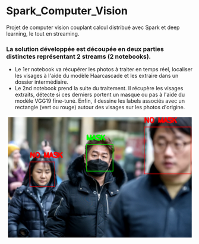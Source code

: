 # Spark_Computer_Vision

Projet de computer vision couplant calcul distribué avec Spark et deep learning, le tout en streaming.

### La solution développée est découpée en deux parties distinctes représentant 2 streams (2 notebooks).
- Le 1er notebook va récupérer les photos à traiter en temps réel, localiser les visages à l'aide du modèle Haarcascade et les extraire dans un dossier intermédiaire.
- Le 2nd notebook prend la suite du traitement. Il récupère les visages extraits, détecte si ces derniers portent un masque ou pas à l'aide du modèle VGG19 fine-tuné. Enfin, il dessine les labels associés avec un rectangle (vert ou rouge) autour des visages sur les photos d'origine.

![alt text](https://github.com/ldelecourt/Spark_Computer_Vision/blob/main/image.png?raw=true)
